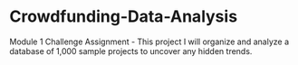 # Crowdfunding-Data-Analysis
Module 1 Challenge Assignment - This project I  will organize and analyze a database of 1,000 sample projects to uncover any hidden trends.

